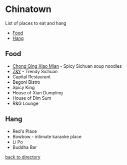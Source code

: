# Chinatown
List of places to eat and hang
- [Food](#food)
- [Hang](#hang)

## Food
- [Chong Qing Xiao Mian](https://maps.app.goo.gl/gY6pgadPGeVX3DQj6) - Spicy Sichuan soup noodles
- [Z&Y](https://maps.app.goo.gl/Y2aFdCLNURTKyCZGA) - Trendy Sichuan 
- Capital Restaurant
- Begoni Bistro
- Spicy King
- House of Xian Dumpling
- House of Dim Sum
- R&G Lounge

## Hang
- Red's Place
- Bowbow - intimate karaoke place
- Li Po
- Buddha Bar

[back to directory](README.md)
